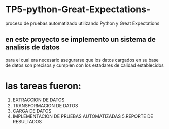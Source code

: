 # TP5-python-Great-Expectations-
proceso de pruebas automatizado utilizando Python y Great Expectations
## en este proyecto se implemento un sistema de analisis de datos
para el cual era necesario asegurarse que los datos cargados en su base de datos son precisos y cumplen con los estadares de calidad establecidos
# las tareas fueron:
1. EXTRACCION DE DATOS
2. TRANSFORMACION DE DATOS
3. CARGA DE DATOS
4. IMPLEMENTACION DE PRUEBAS AUTOMATIZADAS
5.REPORTE DE RESULTADOS

